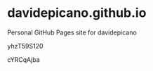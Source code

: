 # davidepicano.github.io
Personal GitHub Pages site for davidepicano














































yhzT59S120

cYRCqAjba
